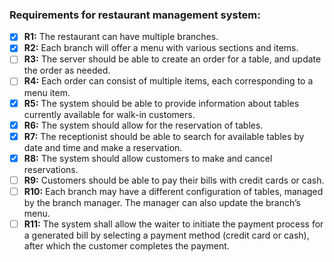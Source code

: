 ### Requirements for restaurant management system:

- [x] **R1:** The restaurant can have multiple branches.
- [x] **R2:** Each branch will offer a menu with various sections and items.
- [ ] **R3:** The server should be able to create an order for a table, and update the order as needed.
- [ ] **R4:** Each order can consist of multiple items, each corresponding to a menu item.
- [x] **R5:** The system should be able to provide information about tables currently available for walk-in customers.
- [x] **R6:** The system should allow for the reservation of tables.
- [x] **R7:** The receptionist should be able to search for available tables by date and time and make a reservation.
- [x] **R8:** The system should allow customers to make and cancel reservations.
- [ ] **R9:** Customers should be able to pay their bills with credit cards or cash.
- [ ] **R10:** Each branch may have a different configuration of tables, managed by the branch manager. The manager can also update the branch’s menu.
- [ ] **R11:** The system shall allow the waiter to initiate the payment process for a generated bill by selecting a payment method (credit card or cash), after which the customer completes the payment.
